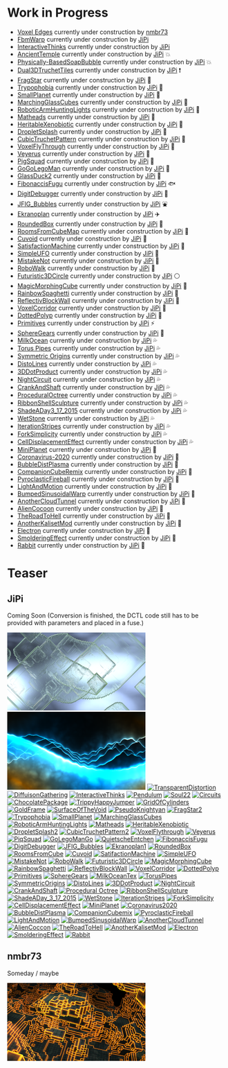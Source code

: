# Work in Progress

- [Voxel Edges](nmbr73/VoxelEdges.md) currently under construction by [nmbr73](../Site/Profiles/nmbr73.md)
- [FbmWarp](JiPi/FbmWarp.md) currently under construction by [JiPi](../Site/Profiles/JiPi.md)
- [InteractiveThinks](JiPi/InteractiveThinks.md) currently under construction by [JiPi](../Site/Profiles/JiPi.md)
- [AncientTemple](JiPi/AncientTemple.md) currently under construction by [JiPi](../Site/Profiles/JiPi.md) :collision:
- [Physically-BasedSoapBubble](JiPi/Physically-BasedSoapBubble.md) currently under construction by [JiPi](../Site/Profiles/JiPi.md) :collision:
- [Dual3DTruchetTiles](JiPi/Dual3DTruchetTiles.md) currently under construction by [JiPi](../Site/Profiles/JiPi.md) :exclamation:
- [FragStar](JiPi/FragStar.md) currently under construction by [JiPi](../Site/Profiles/JiPi.md) :strawberry:
- [Trypophobia](JiPi/Trypophobia.md) currently under construction by [JiPi](../Site/Profiles/JiPi.md) :lemon:
- [SmallPlanet](JiPi/SmallPlanet.md) currently under construction by [JiPi](../Site/Profiles/JiPi.md) :banana:
- [MarchingGlassCubes](JiPi/MarchingGlassCubes.md) currently under construction by [JiPi](../Site/Profiles/JiPi.md) :peach:
- [RoboticArmHuntingLights](JiPi/RoboticArmHuntingLights.md) currently under construction by [JiPi](../Site/Profiles/JiPi.md) :grapes:
- [Matheads](JiPi/Matheads.md) currently under construction by [JiPi](../Site/Profiles/JiPi.md) :rose:
- [HeritableXenobiotic](JiPi/HeritableXenobiotic.md) currently under construction by [JiPi](../Site/Profiles/JiPi.md) :mushroom:
- [DropletSplash](JiPi/DropletSplash.md) currently under construction by [JiPi](../Site/Profiles/JiPi.md) :tulip:
- [CubicTruchetPattern](JiPi/CubicTruchetPattern.md) currently under construction by [JiPi](../Site/Profiles/JiPi.md) :eggplant:
- [VoxelFlyThrough](JiPi/VoxelFlyThrough.md) currently under construction by [JiPi](../Site/Profiles/JiPi.md) :cherries:
- [Veyerus](JiPi/Veyerus.md) currently under construction by [JiPi](../Site/Profiles/JiPi.md) :watermelon:
- [PigSquad](JiPi/PigSquad.md) currently under construction by [JiPi](../Site/Profiles/JiPi.md) :pig:
- [GoGoLegoMan](JiPi/GoGoLegoMan.md) currently under construction by [JiPi](../Site/Profiles/JiPi.md) :walking:
- [GlassDuck2](JiPi/GlassDuck2.md) currently under construction by [JiPi](../Site/Profiles/JiPi.md) :duck:
- [FibonaccisFugu](JiPi/FibonaccisFugu.md) currently under construction by [JiPi](../Site/Profiles/JiPi.md) :fish:
- [DigitDebugger](JiPi/DigitDebugger.md) currently under construction by [JiPi](../Site/Profiles/JiPi.md) :memo:
- [JFIG_Bubbles](JiPi/JFIG_Bubbles.md) currently under construction by [JiPi](../Site/Profiles/JiPi.md) :fountain:
- [Ekranoplan](JiPi/Ekranoplan.md) currently under construction by [JiPi](../Site/Profiles/JiPi.md) :airplane:
- [RoundedBox](JiPi/RoundedBox.md) currently under construction by [JiPi](../Site/Profiles/JiPi.md) :white_square_button:
- [RoomsFromCubeMap](JiPi/RoomsFromCubeMap.md) currently under construction by [JiPi](../Site/Profiles/JiPi.md) :office:
- [Cuvoid](JiPi/Cuvoid.md) currently under construction by [JiPi](../Site/Profiles/JiPi.md) :rocket:
- [SatisfactionMachine](JiPi/SatisfactionMachine.md) currently under construction by [JiPi](../Site/Profiles/JiPi.md) :slot_machine:
- [SimpleUFO](JiPi/SimpleUFO.md) currently under construction by [JiPi](../Site/Profiles/JiPi.md) :stars:
- [MistakeNot](JiPi/MistakeNot.md) currently under construction by [JiPi](../Site/Profiles/JiPi.md) :helicopter:
- [RoboWalk](JiPi/RoboWalk.md) currently under construction by [JiPi](../Site/Profiles/JiPi.md) :robot:
- [Futuristic3DCircle](JiPi/Futuristic3DCircle.md) currently under construction by [JiPi](../Site/Profiles/JiPi.md) :white_circle:
- [MagicMorphingCube](JiPi/MagicMorphingCube.md) currently under construction by [JiPi](../Site/Profiles/JiPi.md) :white_square_button:
- [RainbowSpaghetti](JiPi/RainbowSpaghetti.md) currently under construction by [JiPi](../Site/Profiles/JiPi.md) :spaghetti:
- [ReflectivBlockWall](JiPi/ReflectivBlockWall.md) currently under construction by [JiPi](../Site/Profiles/JiPi.md) :sunrise:
- [VoxelCorridor](JiPi/VoxelCorridor.md) currently under construction by [JiPi](../Site/Profiles/JiPi.md) :ferris_wheel:
- [DottedPolyp](JiPi/DottedPolyp.md) currently under construction by [JiPi](../Site/Profiles/JiPi.md) :tropical_fish:
- [Primitives](JiPi/Primitives.md) currently under construction by [JiPi](../Site/Profiles/JiPi.md) :zap:
- [SphereGears](JiPi/SphereGears.md) currently under construction by [JiPi](../Site/Profiles/JiPi.md) :high_brightness:
- [MilkOcean](JiPi/MilkOcean.md) currently under construction by [JiPi](../Site/Profiles/JiPi.md) :sweat_drops:
- [Torus Pipes](JiPi/TorusPipes.md) currently under construction by [JiPi](../Site/Profiles/JiPi.md) :sweat_drops:
- [Symmetric Origins](JiPi/SymmetricOrigins.md) currently under construction by [JiPi](../Site/Profiles/JiPi.md) :sweat_drops:
- [DistoLines](JiPi/DistoLines.md) currently under construction by [JiPi](../Site/Profiles/JiPi.md) :sweat_drops:
- [3DDotProduct](JiPi/3DDotProduct.md) currently under construction by [JiPi](../Site/Profiles/JiPi.md) :sweat_drops:
- [NightCircuit](JiPi/NightCircuit.md) currently under construction by [JiPi](../Site/Profiles/JiPi.md) :sweat_drops:
- [CrankAndShaft](JiPi/CrankAndShaft.md) currently under construction by [JiPi](../Site/Profiles/JiPi.md) :sweat_drops:
- [ProceduralOctree](JiPi/ProceduralOctree.md) currently under construction by [JiPi](../Site/Profiles/JiPi.md) :sweat_drops:
- [RibbonShellSculpture](JiPi/RibbonShellSculpture.md) currently under construction by [JiPi](../Site/Profiles/JiPi.md) :sweat_drops:
- [ShadeADay3_17_2015](JiPi/ShadeADay3_17_2015.md) currently under construction by [JiPi](../Site/Profiles/JiPi.md) :sweat_drops:
- [WetStone](JiPi/WetStone.md) currently under construction by [JiPi](../Site/Profiles/JiPi.md) :sweat_drops:
- [IterationStripes](JiPi/IterationStripes.md) currently under construction by [JiPi](../Site/Profiles/JiPi.md) :sweat_drops:
- [ForkSimplicity](JiPi/ForkSimplicity.md) currently under construction by [JiPi](../Site/Profiles/JiPi.md) :sweat_drops:
- [CellDisplacementEffect](JiPi/CellDisplacementEffect.md) currently under construction by [JiPi](../Site/Profiles/JiPi.md) :sweat_drops:
- [MiniPlanet](JiPi/MiniPlanet.md) currently under construction by [JiPi](../Site/Profiles/JiPi.md) :revolving_hearts:
- [Coronavirus-2020](JiPi/Coronavirus-2020.md) currently under construction by [JiPi](../Site/Profiles/JiPi.md) :revolving_hearts:
- [BubbleDistPlasma](JiPi/BubbleDistPlasma.md) currently under construction by [JiPi](../Site/Profiles/JiPi.md) :revolving_hearts:
- [CompanionCubeRemix](JiPi/CompanionCubemix.md) currently under construction by [JiPi](../Site/Profiles/JiPi.md) :revolving_hearts:
- [PyroclasticFireball](JiPi/PyroclasticFireball.md) currently under construction by [JiPi](../Site/Profiles/JiPi.md) :revolving_hearts:
- [LightAndMotion](JiPi/LightAndMotion.md) currently under construction by [JiPi](../Site/Profiles/JiPi.md) :revolving_hearts:
- [BumpedSinusoidalWarp](JiPi/BumpedSinusoidalWarp.md) currently under construction by [JiPi](../Site/Profiles/JiPi.md) :revolving_hearts:
- [AnotherCloudTunnel](JiPi/AnotherCloudTunnel.md) currently under construction by [JiPi](../Site/Profiles/JiPi.md) :revolving_hearts:
- [AlienCocoon](JiPi/AlienCocoon.md) currently under construction by [JiPi](../Site/Profiles/JiPi.md) :revolving_hearts:
- [TheRoadToHell](JiPi/TheRoadToHell.md) currently under construction by [JiPi](../Site/Profiles/JiPi.md) :revolving_hearts:
- [AnotherKalisetMod](JiPi/AnotherKalisetMod.md) currently under construction by [JiPi](../Site/Profiles/JiPi.md) :revolving_hearts:
- [Electron](JiPi/Electron.md) currently under construction by [JiPi](../Site/Profiles/JiPi.md) :revolving_hearts:
- [SmolderingEffect](JiPi/SmolderingEffect.md) currently under construction by [JiPi](../Site/Profiles/JiPi.md) :revolving_hearts:
- [Rabbit](JiPi/Rabbit.md) currently under construction by [JiPi](../Site/Profiles/JiPi.md) :revolving_hearts:
# Teaser

## JiPi

Coming Soon (Conversion is finished, the DCTL code still has to be provided with parameters and placed in a fuse.)

[![Working](JiPi/LiquidXstals_320x180.png)](https://www.shadertoy.com/view/ldG3WR)
[![Working](JiPi/Bonzomatic8_320x180.png)](https://www.shadertoy.com/view/tlsXWf)
[![TransparentDistortion](https://user-images.githubusercontent.com/78935215/109943088-19f07780-7cd5-11eb-8183-31ecafe9f446.gif)](https://www.shadertoy.com/view/ttBBRK)
[![DiffuisonGathering](https://user-images.githubusercontent.com/78935215/109943592-a56a0880-7cd5-11eb-97c0-a899d167d6e7.gif)](https://www.shadertoy.com/view/3sGXRy)
[![InteractiveThinks](https://user-images.githubusercontent.com/78935215/110646914-aad4c080-81b7-11eb-80eb-6562a27cf929.gif)](https://www.shadertoy.com/view/Xt3SR4)
[![Pendulum](https://user-images.githubusercontent.com/78935215/111521453-73d35180-8759-11eb-8f52-259612de94a2.gif)](https://www.shadertoy.com/view/wtdyDn)
[![Soul22](https://user-images.githubusercontent.com/78935215/111699010-d733b100-8837-11eb-8565-b05b7d068551.gif)](https://www.shadertoy.com/view/3tcBWN)
[![Circuits](https://user-images.githubusercontent.com/78935215/111883288-a3cd5f80-89ba-11eb-9eb3-5722e3090e29.gif)](https://www.shadertoy.com/view/XlX3Rj)
[![ChocolatePackage](https://user-images.githubusercontent.com/78935215/111883950-a5992200-89be-11eb-9d04-cdd1cf3dbc54.gif)](https://www.shadertoy.com/view/tllyDj)
[![TrippyHappyJumper](https://user-images.githubusercontent.com/78935215/112180355-c7331d00-8bfb-11eb-9769-71b551174b8d.gif)](https://www.shadertoy.com/view/3dVSRD)
[![GridOfCylinders](https://user-images.githubusercontent.com/78935215/112716612-a1519500-8ee7-11eb-9868-8d709202a1df.gif)
](https://www.shadertoy.com/view/4dSGW1)
[![GoldFrame](https://user-images.githubusercontent.com/78935215/112769665-7fa8f880-9022-11eb-8a01-085b0c00725a.gif)](https://www.shadertoy.com/view/lstXRr)
[![SurfaceOfTheVoid](https://user-images.githubusercontent.com/78935215/112769715-bf6fe000-9022-11eb-820e-04ac2ae64a3f.gif)](https://www.shadertoy.com/view/WtGBDG)
[![PseudoKnightyan](https://user-images.githubusercontent.com/78935215/113430783-096a1480-93db-11eb-8559-191926128f13.gif)](https://www.shadertoy.com/view/lls3Wf)
[![FragStar2](https://user-images.githubusercontent.com/78935215/114275018-380e6d80-9a21-11eb-831b-cd46428211b1.gif)](https://www.shadertoy.com/view/wlXBWH)
[![Trypophobia](https://user-images.githubusercontent.com/78935215/114274665-df8aa080-9a1f-11eb-9ac2-132f2f167f0a.gif)](https://www.shadertoy.com/view/WddXDf)
[![SmallPlanet](https://user-images.githubusercontent.com/78935215/114281976-a6632800-9a41-11eb-9f75-ea3365dc3a50.gif)](https://www.shadertoy.com/view/XssyDM)
[![MarchingGlassCubes](https://user-images.githubusercontent.com/78935215/114272316-017f2580-9a16-11eb-9425-cc9fa76a6bab.gif)](https://www.shadertoy.com/view/MdlXDX)
[![RoboticArmHuntingLights](https://user-images.githubusercontent.com/78935215/114272639-3c358d80-9a17-11eb-86ce-50ff2d60fd99.gif)](https://www.shadertoy.com/view/lls3Wf)
[![Matheads](https://user-images.githubusercontent.com/78935215/114322433-88b8c000-9b20-11eb-8bdd-8187e565d6dc.gif)](https://www.shadertoy.com/view/tsSyWD)
[![HeritableXenobiotic](https://user-images.githubusercontent.com/78935215/114781246-b9933200-9d78-11eb-85da-b6ed074ad369.gif)](https://www.shadertoy.com/view/tdlyD2)
[![DropletSplash2](https://user-images.githubusercontent.com/78935215/114780133-46d58700-9d77-11eb-9041-1fe1484fcbc0.gif)](https://www.shadertoy.com/view/Ndl3R2)
[![CubicTruchetPattern2](https://user-images.githubusercontent.com/78935215/114780835-3540af00-9d78-11eb-9f82-1f0605242cc6.gif)](https://www.shadertoy.com/view/4lfcRl)
[![VoxelFlythrough](https://user-images.githubusercontent.com/78935215/114780463-b9defd80-9d77-11eb-9a05-bb90851f0611.gif)](https://www.shadertoy.com/view/MdGXWG)
[![Veyerus](https://user-images.githubusercontent.com/78935215/114778884-b77ba400-9d75-11eb-9137-be28f748260e.gif)](https://www.shadertoy.com/view/WltXDn)
[![PiqSquad](https://user-images.githubusercontent.com/78935215/115626298-98dd5600-a2fd-11eb-8832-3032812c58f7.gif)](https://www.shadertoy.com/view/WdBcRh)
[![GoLegoManGo](https://user-images.githubusercontent.com/78935215/115949015-178aec80-a4d2-11eb-86f7-59e0b03878c4.gif)](https://www.shadertoy.com/view/MsB3zK)
[![QuietscheEntchen](https://user-images.githubusercontent.com/78935215/116908337-0dd85600-ac43-11eb-8679-2ad2e3fdac34.gif)](https://www.shadertoy.com/view/MtlyRf)
[![FibonaccisFugu](https://user-images.githubusercontent.com/78935215/116908797-9c4cd780-ac43-11eb-929b-7fd796defc3f.gif)](https://www.shadertoy.com/view/Mltfzf)
[![DigitDebugger](https://user-images.githubusercontent.com/78935215/117165279-a4348500-adc5-11eb-9e52-8ae25d1bc1da.gif)](https://www.shadertoy.com/view/tdcBDN)
[![JFIG_Bubbles](https://user-images.githubusercontent.com/78935215/117162557-2a030100-adc3-11eb-863a-22d30399cd13.gif)](https://www.shadertoy.com/view/wd3fz7)
[![Ekranoplan1](https://user-images.githubusercontent.com/78935215/117162665-43a44880-adc3-11eb-9ef0-61aea62e0cec.gif)](https://www.shadertoy.com/view/Wd3fDH)
[![RoundedBox](https://user-images.githubusercontent.com/78935215/117371695-9ca9d480-aec8-11eb-9ce2-68aa8f5ddea9.gif)](https://www.shadertoy.com/view/WlSXRW)
[![RoomsFromCube](https://user-images.githubusercontent.com/78935215/117412288-e6b8a780-af14-11eb-81eb-67ebad77cff3.gif)](https://www.shadertoy.com/view/WsGcRm)
[![Cuvoid](https://user-images.githubusercontent.com/78935215/117588029-37045500-b121-11eb-92ca-142d5a346985.gif)](https://www.shadertoy.com/view/WdVyzh)
[![SatifactionMachine](https://user-images.githubusercontent.com/78935215/117588117-b8f47e00-b121-11eb-9202-a250ada3d523.gif)](https://www.shadertoy.com/view/tdGfDy)
[![SimpleUFO](https://user-images.githubusercontent.com/78935215/118020786-ccd6f480-b35a-11eb-92c7-3ef646eebce5.gif)](https://www.shadertoy.com/view/Wt2cRt)
[![MistakeNot](https://user-images.githubusercontent.com/78935215/118020455-6356e600-b35a-11eb-9cc9-e767b5da8319.gif)](https://www.shadertoy.com/view/4llfDl)
[![RoboWalk](https://user-images.githubusercontent.com/78935215/118018523-2f7ac100-b358-11eb-8a24-25c35e56545e.gif)](https://www.shadertoy.com/view/WlyGDt)
[![Futuristic3DCircle](https://user-images.githubusercontent.com/78935215/118017964-80d68080-b357-11eb-9ed9-88f09e196575.gif)](https://www.shadertoy.com/view/WsG3D3)
[![MagicMorphingCube](https://user-images.githubusercontent.com/78935215/119269782-bf8ef500-bbf9-11eb-9b4e-63a89aceeaa6.gif)](https://www.shadertoy.com/view/Xd3cR7)
[![RainbowSpaghetti](https://user-images.githubusercontent.com/78935215/119272025-65dff800-bc04-11eb-8150-396ea04bda63.gif)](https://www.shadertoy.com/view/lsjGRV)
[![ReflectivBlockWall](https://user-images.githubusercontent.com/78935215/119272287-7f357400-bc05-11eb-845b-54dd9c36708a.gif)](https://www.shadertoy.com/view/WtffDS)
[![VoxelCorridor](https://user-images.githubusercontent.com/78935215/119272531-a80a3900-bc06-11eb-8ed6-1591e9c02694.gif)](https://www.shadertoy.com/view/MdVSDh)
[![DottedPolyp](https://user-images.githubusercontent.com/78935215/119269690-3c6d9f00-bbf9-11eb-86ef-36b514805429.gif)](https://www.shadertoy.com/view/3sBSWt)
[![Primitives](https://user-images.githubusercontent.com/78935215/120663406-48275400-c48a-11eb-92d3-fb635cfcf276.gif)](https://www.shadertoy.com/view/ltyXD3)
[![SphereGears](https://user-images.githubusercontent.com/78935215/120664114-f4693a80-c48a-11eb-84b2-9330f32bc6b9.gif)](https://www.shadertoy.com/view/tt2XzG)
[![MilkOceanTex](https://user-images.githubusercontent.com/78935215/120662005-119d0980-c489-11eb-83e1-bc1d94edceb7.gif)](https://www.shadertoy.com/view/fll3RN)
[![TorusPipes](https://user-images.githubusercontent.com/78935215/121504812-9684a780-c9e2-11eb-8454-4f53f6b6f1b2.gif)](https://www.shadertoy.com/view/wlj3zV)
[![SymmetricOrigins](https://user-images.githubusercontent.com/78935215/121505711-5a057b80-c9e3-11eb-837f-33c75bf995cc.gif)](https://www.shadertoy.com/view/4dSXDd)
[![DistoLines](https://user-images.githubusercontent.com/78935215/121495472-edd24a00-c9d9-11eb-9517-ab4ddc8d0ef8.gif)](https://www.shadertoy.com/view/tdKcDt)
[![3DDotProduct](https://user-images.githubusercontent.com/78935215/121492596-494f0880-c9d7-11eb-9ffe-bb13a63a380e.gif)](https://www.shadertoy.com/view/NsfSzr)
[![NightCircuit](https://user-images.githubusercontent.com/78935215/121489512-70f0a180-c9d4-11eb-8b23-57e70f2384ae.gif)](https://www.shadertoy.com/view/tdyBR1)
[![CrankAndShaft](https://user-images.githubusercontent.com/78935215/121493339-07729200-c9d8-11eb-99e5-5e2f302b4cfb.gif)](https://www.shadertoy.com/view/NtX3Rj)
[![Procedural Octree](https://user-images.githubusercontent.com/78935215/120807009-c990ec00-c547-11eb-8d7a-6d391293374c.gif)](https://www.shadertoy.com/view/tt2XzG)
[![RibbonShellSculpture](https://user-images.githubusercontent.com/78935215/121496858-26265800-c9db-11eb-947f-bade79ae2548.gif)](https://www.shadertoy.com/view/XtyBDD)
[![ShadeADay_3_17_2015](https://user-images.githubusercontent.com/78935215/121497792-16f3da00-c9dc-11eb-82d8-2fc49738e23d.gif)](https://www.shadertoy.com/view/llSGzz)
[![WetStone](https://user-images.githubusercontent.com/78935215/121501342-70113d00-c9df-11eb-8597-9e0db9162785.gif)](https://www.shadertoy.com/view/ldSSzV)
[![IterationStripes](https://user-images.githubusercontent.com/78935215/121498730-0001b780-c9dd-11eb-928b-08ac90ded900.gif)](https://www.shadertoy.com/view/wlsfRn)
[![ForkSimplicity](https://user-images.githubusercontent.com/78935215/121521799-c2a92400-c9f4-11eb-9299-2827deb87607.gif)](https://www.shadertoy.com/view/7sSXDW)
[![CellDisplacementEffect](https://user-images.githubusercontent.com/78935215/121520369-20d50780-c9f3-11eb-8882-70706ce2f3f2.gif)](https://www.shadertoy.com/view/tsl3Rs)
[![MiniPlanet](https://user-images.githubusercontent.com/78935215/123690904-40728980-d855-11eb-80b9-cec65cd88c92.gif)](https://www.shadertoy.com/view/Nlj3Wy)
[![Coronavirus2020](https://user-images.githubusercontent.com/78935215/123689112-26d04280-d853-11eb-9b4f-9c50f2f70fe7.gif)](https://www.shadertoy.com/view/tt3XR7)
[![BubbleDistPlasma](https://user-images.githubusercontent.com/78935215/123684850-444edd80-d84e-11eb-8fb1-4763c9caff29.gif)](https://www.shadertoy.com/view/lt23Dt)
[![CompanionCubemix](https://user-images.githubusercontent.com/78935215/123683312-592a7180-d84c-11eb-9a08-d39ff1ed078d.gif)](https://www.shadertoy.com/view/ll23Rd)
[![PyroclasticFireball](https://user-images.githubusercontent.com/78935215/123680272-ca682580-d848-11eb-8bb8-efa7535ac6bd.gif)](https://www.shadertoy.com/view/MtXSzS)
[![LightAndMotion](https://user-images.githubusercontent.com/78935215/123672733-f7640a80-d83f-11eb-8e72-82c8b27b4464.gif)](https://www.shadertoy.com/view/4stBzr)
[![BumpedSinusoidalWarp](https://user-images.githubusercontent.com/78935215/123668873-d6011f80-d83b-11eb-9180-086e7ed089c7.gif)](https://www.shadertoy.com/view/4l2XWK)
[![AnotherCloudTunnel](https://user-images.githubusercontent.com/78935215/123654359-4b65f380-d82e-11eb-98eb-6c4efcc24201.gif)](https://www.shadertoy.com/view/4dtBD8)
[![AlienCoccon](https://user-images.githubusercontent.com/78935215/123649354-fa540080-d829-11eb-8133-8c82b450556d.gif)](https://www.shadertoy.com/view/MsdGz2)
[![TheRoadToHell](https://user-images.githubusercontent.com/78935215/123645773-e8249300-d826-11eb-9449-e8bd673f5715.gif)](https://www.shadertoy.com/view/Mds3Rn)
[![AnotherKalisetMod](https://user-images.githubusercontent.com/78935215/123643059-4d2ab980-d824-11eb-8267-fb1432c218ad.gif)](https://www.shadertoy.com/view/Xls3z2)
[![Electron](https://user-images.githubusercontent.com/78935215/123640712-bbba4800-d821-11eb-810d-de791df82795.gif)](https://www.shadertoy.com/view/MslGRn)
[![SmolderingEffect](https://user-images.githubusercontent.com/78935215/123635024-6bd88280-d81b-11eb-9daa-8f5a2c18fbd2.gif)](https://www.shadertoy.com/view/slj3DR)
[![Rabbit](https://user-images.githubusercontent.com/78935215/123626968-b523d480-d811-11eb-91fd-bc1a72dece1d.gif)](https://www.shadertoy.com/view/XlccWH)
## nmbr73

Someday / maybe

[![Shaders/Abstract/VoxelEdges.fuse](nmbr73/VoxelEdges_320x180.png)](nmbr73/VoxelEdges.md)
